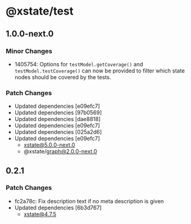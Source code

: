 # @xstate/test

## 1.0.0-next.0

### Minor Changes

- 1405754: Options for `testModel.getCoverage()` and `testModel.testCoverage()` can now be provided to filter which state nodes should be covered by the tests.

### Patch Changes

- Updated dependencies [e09efc7]
- Updated dependencies [97b0569]
- Updated dependencies [dae8818]
- Updated dependencies [e09efc7]
- Updated dependencies [025a2d6]
- Updated dependencies [e09efc7]
  - xstate@5.0.0-next.0
  - @xstate/graph@2.0.0-next.0

## 0.2.1

### Patch Changes

- fc2a78c: Fix description text if no meta description is given
- Updated dependencies [6b3d767]
  - xstate@4.7.5
